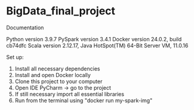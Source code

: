 # BigData_final_project
Documentation

Python version 3.9.7
PySpark version 3.4.1
Docker version 24.0.2, build cb74dfc
Scala version 2.12.17, Java HotSpot(TM) 64-Bit Server VM, 11.0.16

Set up:

1. Install all necessary dependencies
2. Install and open Docker locally
3. Clone this project to your computer
4. Open IDE PyCharm -> go to the project
5. If still necessary import all essential libraries
6. Run from the terminal using "docker run my-spark-img"

   
